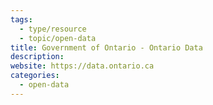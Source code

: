 ```yaml
---
tags:
  - type/resource
  - topic/open-data
title: Government of Ontario - Ontario Data
description:
website: https://data.ontario.ca
categories:
  - open-data
---
```

